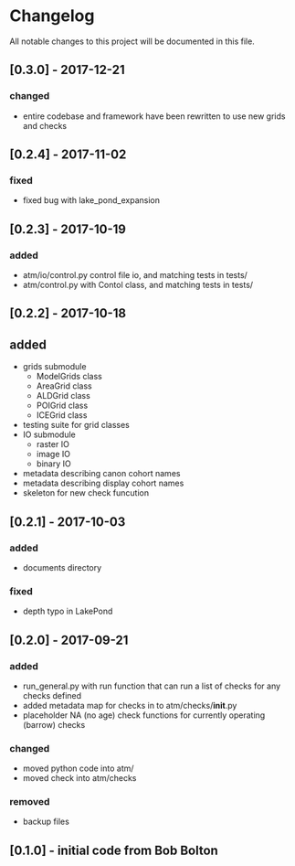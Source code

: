 # Changelog
All notable changes to this project will be documented in this file.

## [0.3.0] - 2017-12-21
### changed
- entire codebase and framework have been rewritten to use new grids and checks


## [0.2.4] - 2017-11-02
### fixed
- fixed bug with lake_pond_expansion

## [0.2.3] - 2017-10-19
### added
- atm/io/control.py control file io, and matching tests in tests/
- atm/control.py with Contol class, and matching tests in tests/

## [0.2.2] - 2017-10-18
## added
- grids submodule
  - ModelGrids class
  - AreaGrid class
  - ALDGrid class
  - POIGrid class
  - ICEGrid class
- testing suite for grid classes
- IO submodule
  - raster IO 
  - image IO
  - binary IO
- metadata describing canon cohort names
- metadata describing display cohort names
- skeleton for new check funcution

## [0.2.1] - 2017-10-03
### added 
- documents directory

### fixed 
- depth typo in LakePond

## [0.2.0] - 2017-09-21
### added
- run_general.py with run function that can run a list of checks for any checks defined
- added metadata map for checks in to atm/checks/__init__.py
- placeholder NA (no age) check functions for currently operating (barrow) checks

### changed
- moved python code into atm/
- moved check into atm/checks

### removed
- backup files 


## [0.1.0] - initial code from Bob Bolton
